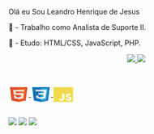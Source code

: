 Olá eu Sou Leandro Henrique de Jesus

💼 - Trabalho como Analista de Suporte II.

🎒 - Etudo: HTML/CSS, JavaScript, PHP.

<div align="center">
  <a href="https://github.com/LeandroHenriquedeJesus">
  <img height="180em" src="https://github-readme-stats.vercel.app/api?username=LeandroHenriquedeJesus&show_icons=true&theme=dracula&include_all_commits=true&count_private=true"/>
  <img height="180em" src="https://github-readme-stats.vercel.app/api/top-langs/?username=LeandroHenriquedeJesus&layout=compact&langs_count=&theme=dracula"/>
</div>
  
  ##
  
  <div style="display: inline_block"><br>
  <img align="center" alt="Rafa-HTML" height="30" width="40" src="https://raw.githubusercontent.com/devicons/devicon/master/icons/html5/html5-original.svg">
  <img align="center" alt="Rafa-CSS" height="30" width="40" src="https://raw.githubusercontent.com/devicons/devicon/master/icons/css3/css3-original.svg">
  <img align="center" alt="Rafa-Js" height="30" width="40" src="https://raw.githubusercontent.com/devicons/devicon/master/icons/javascript/javascript-plain.svg">
  </div>
  
  ##
  
  <div>
  <a href="https://img.shields.io/badge/Gmail-D14836?style=for-the-badge&logo=gmail&logoColor=white"<img src="</div>
  <a href = "mailto:leandrohjesus@gmail.com"><img src="https://img.shields.io/badge/-Gmail-%23333?style=for-the-badge&logo=gmail&logoColor=white" target="_blank"></a>
  <a href= "https://www.linkedin.com/in/leandrohjesus/" target="_blank"><img src="https://img.shields.io/badge/LinkedIn-0077B5?style=for-the-badge&logo=linkedin&logoColor=white"></a>
  <a hrer="https://www.facebook.com/leandrohenriquedejesus"</a><img src="https://img.shields.io/badge/Facebook-1877F2?style=for-the-badge&logo=facebook&logoColor=white" target="_blank"><img src=></a>
  
